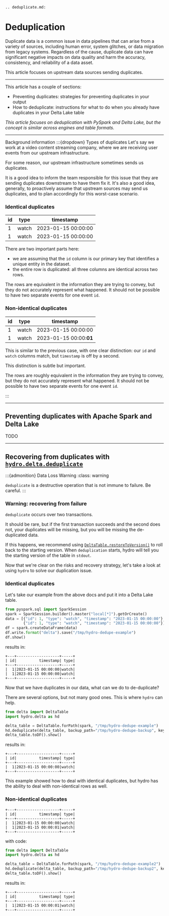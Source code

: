 ```{eval-rst}
.. deduplicate.md:
```
# Deduplication

Duplicate data is a common issue in data pipelines that can arise from a variety of sources, including human error, system glitches, or data migration from legacy systems. 
Regardless of the cause, duplicate data can have significant negative impacts on data quality and harm the accuracy, consistency, and reliability of a data asset.

This article focuses on upstream data sources sending duplicates.

---

This article has a couple of sections: 
- Preventing duplicates: strategies for preventing duplicates in your output
- How to deduplicate: instructions for what to do when you already have duplicates in your Delta Lake table

_This article focuses on deduplication with PySpark and Delta Lake, but the concept is similar across engines and table formats._

---
Background information
:::{dropdown} Types of duplicates
Let's say we work at a video content streaming company, where we are receiving user events from our upstream infrastructure.

For some reason, our upstream infrastructure sometimes sends us duplicates. 

It is a good idea to inform the team responsible for this issue that they are sending duplicates downstream to have them fix it. It's also a good idea, generally, to proactively assume that upstream sources may send us duplicates, and to plan accordingly for this worst-case scenario.


### Identical duplicates

| id  | type  | timestamp           | 
|-----|-------|---------------------|
| 1   | watch | 2023-01-15 00:00:00 |
| 1   | watch | 2023-01-15 00:00:00 |

There are two important parts here:
- we are assuming that the `id` column is our primary key that identifies a unique entity in the dataset.
- the entire row is duplicated: all three columns are identical across two rows.

The rows are equivalent in the information they are trying to convey, but they do not accurately represent what happened. It should not be possible to have two separate events for one event `id`.


### Non-identical duplicates

| id  | type  | timestamp               | 
|-----|-------|-------------------------|
| 1   | watch | 2023-01-15 00:00:00     |
| 1   | watch | 2023-01-15 00:00:**01** |

This is similar to the previous case, with one clear distinction: our `id` and `watch` columns match, but `timestamp`  is off by a second.

This distinction is subtle but important.

The rows are roughly equivalent in the information they are trying to convey, but they do not accurately represent what happened. It should not be possible to have two separate events for one event `id`.

:::

---


## Preventing duplicates with Apache Spark and Delta Lake

TODO

---

## Recovering from duplicates with [`hydro.delta.deduplicate`](hydro.delta.deduplicate)
:::{admonition} Data Loss Warning
:class: warning

`deduplicate` is a destructive operation that is not immune to failure. Be careful.
:::

### Warning: recovering from failure

`deduplicate` occurs over two transactions. 

It should be rare, but if the first transaction succeeds and the second does not, your duplicates will be missing, but you will be missing the de-duplicated data.

If this happens, we recommend using [`DeltaTable.restoreToVersion()`](https://docs.delta.io/latest/api/python/index.html#delta.tables.DeltaTable.restoreToVersion) to roll back to the starting version. When `deduplication` starts, hydro will tell you the starting version of the table in `stdout`.

Now that we're clear on the risks and recovery strategy, let's take a look at using `hydro` to solve our duplication issue.

### Identical duplicates
Let's take our example from the above docs and put it into a Delta Lake table.

```python
from pyspark.sql import SparkSession
spark = SparkSession.builder().master("local[*]").getOrCreate()
data = [{"id": 1, "type": "watch", "timestamp": "2023-01-15 00:00:00"},
        {"id": 1, "type": "watch", "timestamp": "2023-01-15 00:00:00"}]
df = spark.createDataFrame(data)
df.write.format("delta").save("/tmp/hydro-dedupe-example")
df.show()
```

results in:

```
+---+-------------------+-----+
| id|          timestamp| type|
+---+-------------------+-----+
|  1|2023-01-15 00:00:00|watch|
|  1|2023-01-15 00:00:00|watch|
+---+-------------------+-----+
```

Now that we have duplicates in our data, what can we do to de-duplicate?

There are several options, but not many good ones. This is where `hydro` can help.

```python
from delta import DeltaTable
import hydro.delta as hd

delta_table = DeltaTable.forPath(spark, "/tmp/hydro-dedupe-example")
hd.deduplicate(delta_table, backup_path="/tmp/hydro-dedupe-backup", keys=["id"])
delta_table.toDF().show()
```
results in:

```
+---+-------------------+-----+
| id|          timestamp| type|
+---+-------------------+-----+
|  1|2023-01-15 00:00:00|watch|
+---+-------------------+-----+
```

This example showed how to deal with identical duplicates, but hydro has the ability to deal with non-identical rows as well.

### Non-identical duplicates


```
+---+-------------------+-----+
| id|          timestamp| type|
+---+-------------------+-----+
|  1|2023-01-15 00:00:00|watch|
|  1|2023-01-15 00:00:01|watch|
+---+-------------------+-----+
```
with code:
```python
from delta import DeltaTable
import hydro.delta as hd

delta_table = DeltaTable.forPath(spark, "/tmp/hydro-dedupe-example2")
hd.deduplicate(delta_table, backup_path="/tmp/hydro-dedupe-backup2", keys=["id"], tiebreaking_columns=["timestamp"])
delta_table.toDF().show()
```

results in:

```
+---+-------------------+-----+
| id|          timestamp| type|
+---+-------------------+-----+
|  1|2023-01-15 00:00:01|watch|
+---+-------------------+-----+
```